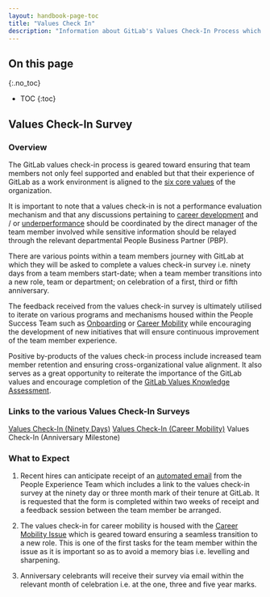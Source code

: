 ```yaml
---
layout: handbook-page-toc
title: "Values Check In"
description: "Information about GitLab's Values Check-In Process which occur 90 days after start date, at a role change, and at anniversary milestones."
---
```


## On this page
{:.no_toc}

- TOC
{:toc}

## Values Check-In Survey

### Overview

The GitLab values check-in process is geared toward ensuring that team members not only feel supported and enabled but that their experience of GitLab as a work environment is aligned to the [six core values](https://about.gitlab.com/handbook/values/) of the organization.

It is important to note that a values check-in is not a performance evaluation mechanism and that any discussions pertaining to [career development](https://about.gitlab.com/handbook/people-group/learning-and-development/career-development/) and / or [underperformance](https://about.gitlab.com/handbook/leadership/underperformance/) should be coordinated by the direct manager of the team member involved while sensitive information should be relayed through the relevant departmental People Business Partner (PBP).

There are various points within a team members journey with GitLab at which they will be asked to complete a values check-in survey i.e. ninety days from a team members start-date; when a team member transitions into a new role, team or department; on celebration of a first, third or fifth anniversary.

The feedback received from the values check-in survey is ultimately utilised to iterate on various programs and mechanisms housed within the People Success Team such as [Onboarding](https://about.gitlab.com/handbook/people-group/general-onboarding/) or [Career Mobility](https://about.gitlab.com/handbook/people-group/promotions-transfers/) while encouraging the development of new initiatives that will ensure continuous improvement of the team member experience.

Positive by-products of the values check-in process include increased team member retention and ensuring cross-organizational value alignment.  It also serves as a great opportunity to reiterate the importance of the GitLab values and encourage completion of the [GitLab Values Knowledge Assessment](https://about.gitlab.com/handbook/values/#gitlab-values-knowledge-assessment).


### Links to the various Values Check-In Surveys

[Values Check-In (Ninety Days)](https://docs.google.com/forms/d/e/1FAIpQLSd71MxvRaBjhaxSiFW0qo0blULu9jQ0ypkU7zPEU3p-IimpIQ/viewform)
[Values Check-In (Career Mobility)](https://docs.google.com/forms/d/e/1FAIpQLSciWfxj_Wj0IgbVzylpPKM9WEFyc0z4sD0cN6GfAn9tNyQi_A/viewform)
Values Check-In (Anniversary Milestone)

### What to Expect

1. Recent hires can anticipate receipt of an [automated email](https://about.gitlab.com/handbook/people-group/engineering/onboarding/#values-check-in-email) from the People Experience Team which includes a link to the values check-in survey at the ninety day or three month mark of their tenure at GitLab.  It is requested that the form is completed within two weeks of receipt and a feedback session between the team member be arranged.

1. The values check-in for career mobility is housed with the [Career Mobility Issue](https://gitlab.com/gitlab-com/people-group/people-operations/employment-templates/-/blob/master/.gitlab/issue_templates/career_mobility.md) which is geared toward ensuring a seamless transition to a new role. This is one of the first tasks for the team member within the issue as it is important so as to avoid a memory bias i.e. levelling and sharpening.

1. Anniversary celebrants will receive their survey via email within the relevant month of celebration i.e. at the one, three and five year marks.


